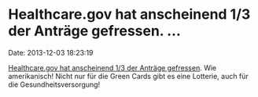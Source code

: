 Healthcare.gov hat anscheinend 1/3 der Anträge gefressen. \...
==============================================================

Date: 2013-12-03 18:23:19

[Healthcare.gov hat anscheinend 1/3 der Anträge
gefressen](http://www.heise.de/-2059149). Wie amerikanisch! Nicht nur
für die Green Cards gibt es eine Lotterie, auch für die
Gesundheitsversorgung!

